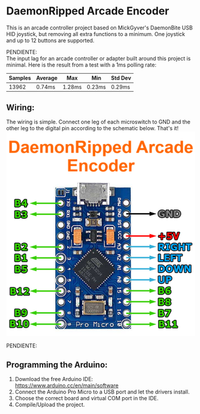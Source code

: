 # DaemonRipped Arcade Encoder
This is an arcade controller project based on MickGyver's DaemonBite USB HID joystick, but removing all extra functions to a minimum. One joystick and up to 12 buttons are supported.

PENDIENTE:  
The input lag for an arcade controller or adapter built around this project is minimal. Here is the result from a test with a 1ms polling rate:

| Samples | Average | Max | Min | Std Dev |
| ------ | ------ | ------ | ------ | ------ | 
| 13962 | 0.74ms | 1.28ms | 0.23ms | 0.29ms |  


## Wiring:  
The wiring is simple. Connect one leg of each microswitch to GND and the other leg to the digital pin according to the schematic below. That's it!  
![Assemble1](images/daemonbite-arcade-encoder-wiring.png)

PENDIENTE:  
## Programming the Arduino:  
1. Download the free Arduino IDE: https://www.arduino.cc/en/main/software
2. Connect the Arduino Pro Micro to a USB port and let the drivers install.
3. Choose the correct board and virtual COM port in the IDE.
3. Compile/Upload the project.
